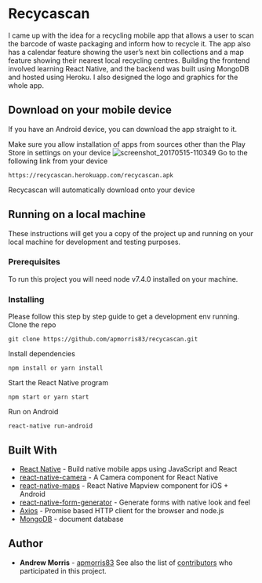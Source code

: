 # Recycascan
I came up with the idea for a recycling mobile app that allows a user to scan the barcode of waste packaging and inform how to recycle it. The app also has a calendar feature showing the user’s next bin collections and a map feature showing their nearest local recycling centres. Building the frontend involved learning React Native, and the backend was built using MongoDB and hosted using Heroku. I also designed the logo and graphics for the whole app.
## Download on your mobile device
If you have an Android device, you can download the app straight to it.

Make sure you allow installation of apps from sources other than the Play Store in settings on your device
![screenshot_20170515-110349](https://cloud.githubusercontent.com/assets/24876693/26053152/a8a643c8-395f-11e7-8dc2-c451489aae43.png)
Go to the following link from your device
```
https://recycascan.herokuapp.com/recycascan.apk
```
Recycascan will automatically download onto your device
## Running on a local machine
These instructions will get you a copy of the project up and running on your local machine for development and testing purposes.
### Prerequisites
To run this project you will need node v7.4.0 installed on your machine.
### Installing
Please follow this step by step guide to get a development env running.
Clone the repo
```
git clone https://github.com/apmorris83/recycascan.git
```
Install dependencies
```
npm install or yarn install
```
Start the React Native program 
```
npm start or yarn start
```
Run on Android
```
react-native run-android
```
## Built With
* [React Native](https://facebook.github.io/react-native/) - Build native mobile apps using JavaScript and React
* [react-native-camera](https://github.com/lwansbrough/react-native-camera) - A Camera component for React Native
* [react-native-maps](https://github.com/airbnb/react-native-maps) - React Native Mapview component for iOS + Android
* [react-native-form-generator](https://github.com/MichaelCereda/react-native-form-generator) - Generate forms with native look and feel
* [Axios](https://www.npmjs.com/package/axios) - Promise based HTTP client for the browser and node.js
* [MongoDB](https://www.mongodb.com/) - document database
## Author
* **Andrew Morris** - [apmorris83](https://github.com/apmorris83)
See also the list of [contributors](https://github.com/apmorris83/recycascan/graphs/contributors) who participated in this project.
